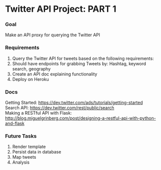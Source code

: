 # Twitter API Project: PART 1

### Goal
Make an API proxy for querying the Twitter API

### Requirements
1) Query the Twitter API for tweets based on the following requirements:
2) Should have endpoints for grabbing Tweets by: Hashtag, keyword search, geography
3) Create an API doc explaining functionality
4) Deploy on Heroku

### Docs
Getting Started: https://dev.twitter.com/ads/tutorials/getting-started <br>
Search API: https://dev.twitter.com/rest/public/search<br>
Making a RESTful API with Flask: http://blog.miguelgrinberg.com/post/designing-a-restful-api-with-python-and-flask<br>

### Future Tasks
1) Render template
2) Persist data in database
3) Map tweets
3) Analysis

